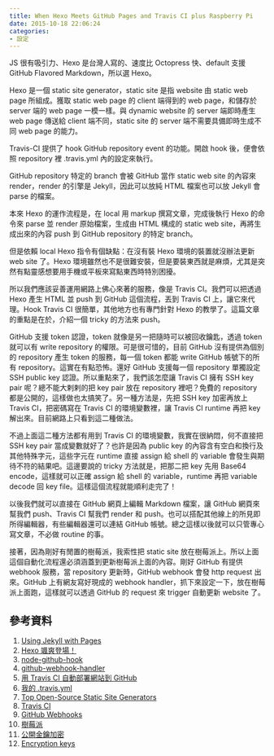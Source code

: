 ```yaml
---
title: When Hexo Meets GitHub Pages and Travis CI plus Raspberry Pi
date: 2015-10-18 22:06:24
categories:
- 設定
---
```


JS 很有吸引力、Hexo 是台灣人寫的、速度比 Octopress 快、default 支援 GitHub Flavored Markdown，所以選 Hexo。

<!-- more -->

Hexo 是一個 static site generator，static site 是指 website 由 static web page 所組成。獲取 static web page 的 client 端得到的 web page，和儲存於 server 端的 web page 一模一樣。與 dynamic website 的 server 端即時產生 web page 傳送給 client 端不同，static site 的 server 端不需要具備即時生成不同 web page 的能力。

Travis-CI 提供了 hook GitHub repository event 的功能。開啟 hook 後，便會依照 repository 裡 .travis.yml 內的設定來執行。

GitHub repository 特定的 branch 會被 GitHub 當作 static web site 的內容來 render，render 的引擎是 Jekyll，因此可以放純 HTML 檔案也可以放 Jekyll 會 parse 的檔案。

本來 Hexo 的運作流程是，在 local 用 markup 撰寫文章，完成後執行 Hexo 的命令來 parse 並 render 原始檔案，生成由 HTML 構成的 static web site，再將生成出來的內容 push 到 GitHub repository 的特定 branch。

但是依賴 local Hexo 指令有個缺點：在沒有裝 Hexo 環境的裝置就沒辦法更新 web site 了。Hexo 環境雖然也不是很難安裝，但是要裝東西就是麻煩，尤其是突然有點靈感想要用手機或平板來寫點東西時特別困擾。

所以我們應該妥善運用網路上佛心來著的服務，像是 Travis CI。我們可以把透過 Hexo 產生 HTML 並 push 到 GitHub 這個流程，丟到 Travis CI 上，讓它來代理。Hook Travis CI 很簡單，其他地方也有專門針對 Hexo 的教學了。這篇文章的重點是在於，介紹一個 tricky 的方法來 push。

GitHub 支援 token 認證，token 就像是另一把隨時可以被回收鑰匙，透過 token 就可以有 write repository 的權限。可是很可惜的，目前 GitHub 沒有提供為個別的 repository 產生 token 的服務，每一個 token 都能 write GitHub 帳號下的所有 repository。這實在有點恐怖。還好 GitHub 支援每一個 repository 單獨設定 SSH public key 認證。所以重點來了，我們該怎麼讓 Travis CI 擁有 SSH key pair 呢？總不能大剌剌的把 key pair 放在 repository 裡吧？免費的 repository 都是公開的，這樣做也太搞笑了。另一種方法是，先把 SSH key 加密再放上 Travis CI，把密碼寫在 Travis CI 的環境變數裡，讓 Travis CI runtime 再把 key 解出來。目前網路上只看到這二種做法。

不過上面這二種方法都有用到 Travis CI 的環境變數，我實在很納悶，何不直接把 SSH key pair 當成變數就好了？也許是因為 public key 的內容含有空白和換行及其他特殊字元，這些字元在 runtime 直接 assign 給 shell 的 variable 會發生與期待不符的結果吧。這邊要說的 tricky 方法就是，把那二把 key 先用 Base64 encode，這樣就可以正確 assign 給 shell 的 variable，runtime 再把 variable decode 回 key file。這樣這個流程就能順利走完了！

以後我們就可以直接在 GitHub 網頁上編輯 Markdown 檔案，讓 GitHub 網頁來幫我們 push、Travis CI 幫我們 render 和 push。也可以搭配其他線上的所見即所得編輯器，有些編輯器還可以連結 GitHub 帳號。總之這樣以後就可以只管專心寫文章，不必做 routine 的事。

接著，因為剛好有閒置的樹莓派，我索性把 static site 放在樹莓派上。所以上面這個自動化流程還必須涵蓋到更新樹莓派上面的內容。剛好 GitHub 有提供 webhook 服務，當 repository 更新時，GitHub webhook 會發 http request 出來。GitHub 上有網友寫好現成的 webhook handler，抓下來設定一下，放在樹莓派上面跑，這樣就可以透過 GitHub 的 request 來 trigger 自動更新 website 了。

## 參考資料

1. [Using Jekyll with Pages](https://help.github.com/articles/using-jekyll-with-pages/)
2. [Hexo 颯爽登場！](http://zespia.tw/blog/2012/10/11/hexo-debut/)
3. [node-github-hook](https://github.com/nlf/node-github-hook)
4. [github-webhook-handler](https://github.com/rvagg/github-webhook-handler)
5. [用 Travis CI 自動部署網站到 GitHub](http://zespia.tw/blog/2015/01/21/continuous-deployment-to-github-with-travis/)
6. [我的 .travis.yml](https://github.com/changyuheng/changyuheng.github.io/blob/hexo3/.travis.yml)
7. [Top Open-Source Static Site Generators](https://www.staticgen.com/)
8. [Travis CI](https://travis-ci.org/)
9. [GitHub Webhooks](https://developer.github.com/webhooks/)
10. [樹莓派](https://www.wikiwand.com/zh-tw/%E6%A0%91%E8%8E%93%E6%B4%BE)
11. [公開金鑰加密](http://www.wikiwand.com/zh-tw/%E5%85%AC%E5%BC%80%E5%AF%86%E9%92%A5%E5%8A%A0%E5%AF%86)
12. [Encryption keys](http://docs.travis-ci.com/user/encryption-keys/)
